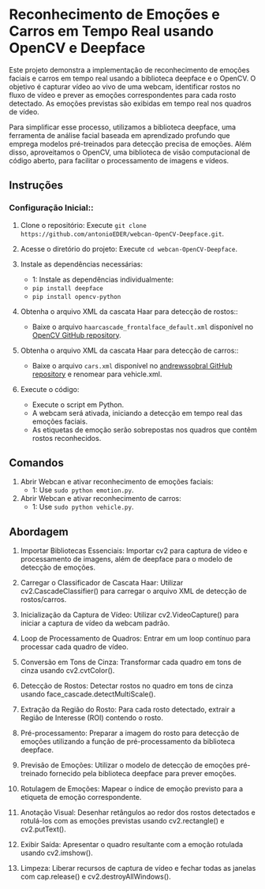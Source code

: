 # Reconhecimento de Emoções e Carros em Tempo Real usando OpenCV e Deepface

Este projeto demonstra a implementação de reconhecimento de emoções faciais e carros em tempo real usando a biblioteca deepface e o OpenCV. O objetivo é capturar vídeo ao vivo de uma webcam, identificar rostos no fluxo de vídeo e prever as emoções correspondentes para cada rosto detectado. As emoções previstas são exibidas em tempo real nos quadros de vídeo.

Para simplificar esse processo, utilizamos a biblioteca deepface, uma ferramenta de análise facial baseada em aprendizado profundo que emprega modelos pré-treinados para detecção precisa de emoções. Além disso, aproveitamos o OpenCV, uma biblioteca de visão computacional de código aberto, para facilitar o processamento de imagens e vídeos.

## Instruções

### Configuração Inicial::

1. Clone o repositório: Execute `git clone https://github.com/antonioEDER/webcan-OpenCV-Deepface.git`.

2. Acesse o diretório do projeto: Execute `cd webcan-OpenCV-Deepface`.

3. Instale as dependências necessárias:
   -  1: Instale as dependências individualmente:
     - `pip install deepface`
     - `pip install opencv-python`

4. Obtenha o arquivo XML da cascata Haar para detecção de rostos::
   - Baixe o arquivo `haarcascade_frontalface_default.xml` disponível no [OpenCV GitHub repository](https://github.com/opencv/opencv/tree/master/data/haarcascades).

5. Obtenha o arquivo XML da cascata Haar para detecção de carros::
   - Baixe o arquivo `cars.xml` disponível no [andrewssobral GitHub repository](https://github.com/andrewssobral/vehicle_detection_haarcascades/blob/master/cars.xml)  e renomear para vehicle.xml.

6. Execute o código:
   - Execute o script em Python.
   - A webcam será ativada, iniciando a detecção em tempo real das emoções faciais.
   - As etiquetas de emoção serão sobrepostas nos quadros que contêm rostos reconhecidos.

## Comandos
1. Abrir Webcan e ativar reconhecimento de emoções faciais:
   -  1: Use `sudo python emotion.py`.
2. Abrir Webcan e ativar reconhecimento de carros:
   -  1: Use `sudo python vehicle.py`.

## Abordagem

1. Importar Bibliotecas Essenciais: Importar cv2 para captura de vídeo e processamento de imagens, além de deepface para o modelo de detecção de emoções.

2. Carregar o Classificador de Cascata Haar: Utilizar cv2.CascadeClassifier() para carregar o arquivo XML de detecção de rostos/carros.

3. Inicialização da Captura de Vídeo: Utilizar cv2.VideoCapture() para iniciar a captura de vídeo da webcam padrão.

4. Loop de Processamento de Quadros: Entrar em um loop contínuo para processar cada quadro de vídeo.

5. Conversão em Tons de Cinza: Transformar cada quadro em tons de cinza usando cv2.cvtColor().

6. Detecção de Rostos: Detectar rostos no quadro em tons de cinza usando face_cascade.detectMultiScale().

7. Extração da Região do Rosto: Para cada rosto detectado, extrair a Região de Interesse (ROI) contendo o rosto.

8. Pré-processamento: Preparar a imagem do rosto para detecção de emoções utilizando a função de pré-processamento da biblioteca deepface.

9. Previsão de Emoções: Utilizar o modelo de detecção de emoções pré-treinado fornecido pela biblioteca deepface para prever emoções.

10. Rotulagem de Emoções: Mapear o índice de emoção previsto para a etiqueta de emoção correspondente.

11. Anotação Visual: Desenhar retângulos ao redor dos rostos detectados e rotulá-los com as emoções previstas usando cv2.rectangle() e cv2.putText().

12. Exibir Saída: Apresentar o quadro resultante com a emoção rotulada usando cv2.imshow().

13. Limpeza: Liberar recursos de captura de vídeo e fechar todas as janelas com cap.release() e cv2.destroyAllWindows().
